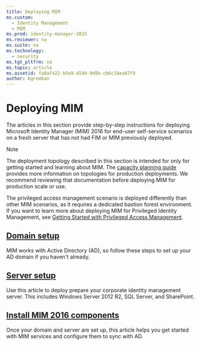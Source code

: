 ```yaml
---
title: Deploying MIM
ms.custom:
  - Identity Management
  - MIM
ms.prod: identity-manager-2015
ms.reviewer: na
ms.suite: na
ms.technology:
  - security
ms.tgt_pltfrm: na
ms.topic: article
ms.assetid: fa0af422-b5e9-4599-9d9b-cb6c18ea07f9
author: Kgremban
---
```

# Deploying MIM
The articles in this section provide step-by-step instructions for deploying Microsoft Identity Manager (MIM) 2016 for end-user self-service scenarios on a fresh server that has not had FIM or MIM previously deployed.

> [!NOTE]
> The deployment topology described in this section is intended for only for getting started and learning about MIM.  The [capacity planning guide](https://technet.microsoft.com/library/ff400279.aspx) provides more information on topologies for production deployments.  We recommend reviewing that documentation before deploying MIM for production scale or use.

The privileged access management scenario is deployed differently than other MIM scenarios, as it requires a dedicated bastion forest environment.  If you want to learn more about deploying MIM for Privileged Identity Management, see [Getting Started with Privileged Access Management](privileged-access-management-get-started.md).

## [Domain setup](preparing-domain.md)
MIM works with Active Directory (AD), so follow these steps to set up your AD domain if you haven't already.

## [Server setup](preparing-corporate-identity-management-server.md)
Use this article to deploy prepare your corporate identity management server. This includes Windows Server 2012 R2, SQL Server, and SharePoint.

## [Install MIM 2016 components](microsoft-identity-manager-2016-install-server-components.md)
Once your domain and server are set up, this article helps you get started with MIM services and configure them to sync with AD.
